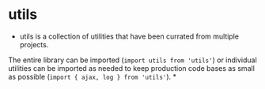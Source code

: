 # utils

* utils is a collection of utilities that have been currated from multiple projects.

The entire library can be imported (```import utils from 'utils'```) or individual utilities can be imported as needed to keep production code bases as small as possible (```import { ajax, log } from 'utils'```). *
